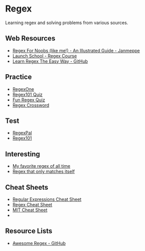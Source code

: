 # Regex
Learning regex and solving problems from various sources.

## Web Resources
- [Regex For Noobs (like me!) - An Illustrated Guide - Janmeppe](https://www.janmeppe.com/blog/regex-for-noobs/)
- [Launch School - Regex Course](https://launchschool.com/books/regex/read/introduction)
- [Learn Regex The Easy Way - GitHub](https://github.com/ziishaned/learn-regex/blob/master/README.md)

## Practice
- [RegexOne](https://regexone.com/)
- [Regex101 Quiz](https://regex101.com/quiz)
- [Fun Regex Quiz](https://www.shortcutfoo.com/app/dojos/regex)
- [Regex Crossword](https://regexcrossword.com/)

## Test
- [RegexPal](https://www.regexpal.com/)
- [Regex101](https://regex101.com/)

## Interesting
- [My favorite regex of all time](https://catonmat.net/my-favorite-regex)
- [Regex that only matches itself](https://codegolf.stackexchange.com/questions/28821/regex-that-only-matches-itself/31863#31863)

## Cheat Sheets
- [Regular Expressions Cheat Sheet](https://www.cheatography.com/davechild/cheat-sheets/regular-expressions/)
- [Regex Cheat Sheet](http://www.rexegg.com/regex-quickstart.html)
- [MIT Cheat Sheet](http://web.mit.edu/hackl/www/lab/turkshop/slides/regex-cheatsheet.pdf)
-

## Resource Lists
- [Awesome Regex - GitHub](https://github.com/aloisdg/awesome-regex)
